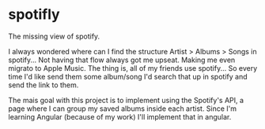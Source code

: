 # spotifly
The missing view of spotify.

I always wondered where can I find the structure Artist > Albums > Songs in spotify... Not having that flow always got me upseat. Making me even migrato to Apple Music. The thing is, all of my friends use spotify... So every time I'd like send them some album/song I'd search that up in spotify and send the link to them.

The mais goal with this project is to implement using the Spotify's API, a page where I can group my saved albums inside each artist. Since I'm learning Angular (because of my work) I'll implement that in angular.
